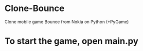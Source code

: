 # Clone-Bounce
Clone mobile game Bounce from Nokia on Python (+PyGame)
# To start the game, open main.py
